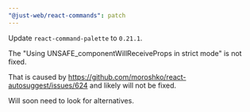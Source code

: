 ```yaml
---
"@just-web/react-commands": patch
---
```


Update `react-command-palette` to `0.21.1`.

The "Using UNSAFE_componentWillReceiveProps in strict mode" is not fixed.

That is caused by https://github.com/moroshko/react-autosuggest/issues/624
and likely will not be fixed.

Will soon need to look for alternatives.
